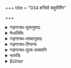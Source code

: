 +++
title = "034 क्षत्रियो बाहुवीर्येण"

+++

<details><summary>गङ्गानथ-मूलानुवादः</summary>

The Kṣatriya shall cut through his misfortunes by the strength of his arms; the Vaiśya and the Śūdra by their wealth, and the chief of the twice-born by muttered prayers and oblations into the fire.—(34)
</details>

<details><summary>मेधातिथिः</summary>

पूर्वशेष एव ॥ ११.३४ ॥
</details>

<details><summary>गङ्गानथ-भाष्यानुवादः</summary>

This is supplementary to what has gone before.
</details>

<details><summary>गङ्गानथ-टिप्पन्यः</summary>

This verse is quoted in *Aparārka* (p. 232).
</details>

<details><summary>गङ्गानथ-तुल्य-वाक्यानि</summary>

**(verses 11.31-35)**

\[[See 9.290 above]; and texts thereunder; [also 9.313-321.]\]

See Comparative notes for [Verse 11.31].
</details>

<details><summary>भारुचिः</summary>

**द्विजोत्तम**ग्रहणं चात्र दृष्टान्तर्थं विज्ञेयम्, उक्तत्वाद् अस्येति । एवं च ब्राह्मण[प्र]करण एव स्थित्वेदम् उच्यते ॥ ११.३३ ॥
</details>

<details><summary>Bühler</summary>

034	A Kshatriya shall pass through misfortunes which have befallen him by the strength of his arms, a Vaisya and a Sudra by their wealth, the chief of the twice-born by muttered prayers and burnt-oblations.
</details>
